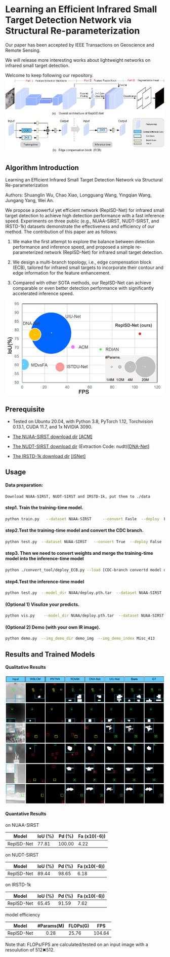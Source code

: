 # Learning an Efficient Infrared Small Target Detection Network via Structural Re-parameterization

Our paper has been accepted by IEEE Transactions on Geoscience and Remote Sensing.

We will release more interesting works about lightweight networks on infrared small target detection.

Welcome to keep following our repository.
![outline](overall_structure.jpg)

## Algorithm Introduction

Learning an Efficient Infrared Small Target Detection Network via Structural Re-parameterization

Authors: Shuanglin Wu, Chao Xiao, Longguang Wang, Yingqian Wang, Jungang Yang, Wei An.

We propose a powerful yet efficient network (RepISD-Net) for infrared small target detection to achieve high detection performance with a fast inference speed. 
Experiments on three public (e.g., NUAA-SIRST, NUDT-SIRST, and IRSTD-1k) datasets demonstrate the effectiveness and efficiency of our method. 
The contribution of this paper are as follows:

1. We make the first attempt to explore the balance between detection performance and inference speed, and proposed a simple re-parameterized network (RepISD-Net) for infrared small target detection.

2. We design a multi-branch topology, i.e., edge compensation block (ECB), tailored for infrared small targets to incorporate their contour and edge information for the feature enhancement.

3. Compared with other SOTA methods, our RepISD-Net can achieve comparable or even better detection performance with significantly accelerated inference speed.

![outline](FPS.png)

## Prerequisite
* Tested on Ubuntu 20.04, with Python 3.8, PyTorch 1.12, Torchvision 0.13.1, CUDA 11.7, and 1x NVIDIA 3090.

* [The NUAA-SIRST download dir](https://github.com/YimianDai/sirst) [[ACM]](https://arxiv.org/pdf/2009.14530.pdf)

* [The NUDT-SIRST download dir](https://pan.baidu.com/s/1WdA_yOHDnIiyj4C9SbW_Kg?pwd=nudt) (Extraction Code: nudt)[[DNA-Net]](https://arxiv.org/pdf/2106.00487v3.pdf)

* [The IRSTD-1k download dir](https://github.com/RuiZhang97/ISNet) [[ISNet]](https://openaccess.thecvf.com/content/CVPR2022/papers/Zhang_ISNet_Shape_Matters_for_Infrared_Small_Target_Detection_CVPR_2022_paper.pdf)

## Usage

#### Data preparation:
    Download NUAA-SIRST, NUDT-SIRST and IRSTD-1k, put them to ./data

#### step1. Train the training-time model.
```bash
python train.py   --dataset NUAA-SIRST     --convert Fasle  --deploy  False  --batch_size 16  --epochs 500
```

#### step2.Test the training-time model and convert the CDC branch.
```bash
python test.py  --dataset NUAA-SIRST   --convert True  --deploy False --model_dir NUAA-SIRST_RepISD_Net_01_02_2023_14_06_49_wDS/mIoU__RepISD_NUAA-SIRST_best.pth.tar  
```

#### step3. Then we need to convert weights and merge the training-time model into the inference-time model
```bash
python ./convert_tool/deploy_ECB.py --load [CDC-branch convertd model dir]  --save [to save the deployed model path] -  --convert True  --deploy  False
```

#### step4.Test the inference-time model
```bash
python test.py  --model_dir NUAA/deploy.pth.tar  --dataset NUAA-SIRST   --convert True  --deploy  True
```

#### (Optional 1) Visulize your predicts.
```bash
python vis.py    --model_dir NUAA/deploy.pth.tar  --dataset NUAA-SIRST  
```

#### (Optional 2) Demo (with your own IR image).
```bash
python demo.py  --img_demo_dir demo_img  --img_demo_index Misc_413 
```

## Results and Trained Models
#### Qualitative Results

![outline](SOTA.png)

#### Quantative Results 

on NUAA-SIRST

| Model            | IoU (%) | Pd (%) | Fa (x10(-6)) |
|------------------|---------------|--------------|--------------|
| RepISD-Net    | 77.81         | 100.00       | 4.22         |

on NUDT-SIRST

| Model            | IoU (%) | Pd (%) | Fa (x10(-6)) |
|------------------|---------------|--------------|--------------|
| RepISD-Net    | 89.44         | 98.65        | 6.18         |

on IRSTD-1k

| Model            | IoU (%) | Pd (%) | Fa (x10(-6)) |
|------------------|---------------|--------------|--------------|
| RepISD-Net    | 65.45         | 91.59        | 7.62         |

model efficiency

| Model            | #Params(M) | FLOPs(G) | FPS    |
|------------------|:----------:|-------|--------|
| RepISD-Net    |    0.28    | 25.76 | 104.64 |

Note that:
FLOPs/FPS  are calculated/tested on an input image with a resoulution of 512✖512.










